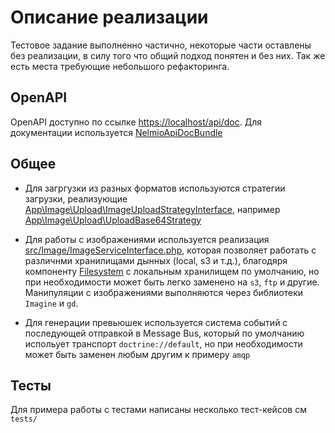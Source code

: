 # Описание реализации

Тестовое задание выполненно частично, некоторые части оставлены без реализации, 
в силу того что общий подход понятен и без них. Так же есть места требующие небольшого рефакторинга.

## OpenAPI

OpenAPI доступно по ссылке [https://localhost/api/doc](https://localhost/api/doc).
Для документации используется [NelmioApiDocBundle](https://symfony.com/bundles/NelmioApiDocBundle/current/index.html)

## Общее

- Для загргузки из разных форматов используются стратегии загрузки, реализующие [App\Image\Upload\ImageUploadStrategyInterface](src/Image/Upload/ImageUploadStrategyInterface.php),
 например [App\Image\Upload\UploadBase64Strategy](src/Image/Upload/UploadBase64Strategy.php)


- Для работы с изображениями используется реализация [src/Image/ImageServiceInterface.php](src/Image/ImageServiceInterface.php),
которая позволяет работать с различнми хранилищами дынных (local, s3 и т.д.), благодяря компоненту [Filesystem](https://github.com/thephpleague/flysystem) с локальным хранилищем по умолчанию, 
но при необходимости может быть легко заменено на `s3`, `ftp` и другие. Манипуляции с изображениями выполняются через библиотеки `Imagine` и `gd`.


- Для генерации превьюшек используется система событий с последующей отправкой в Message Bus, который по умолчанию испольует
транспорт `doctrine://default`, но при необходимости может быть заменен любым другим к примеру `amqp`

## Тесты

Для примера работы с тестами написаны несколько тест-кейсов см `tests/`




